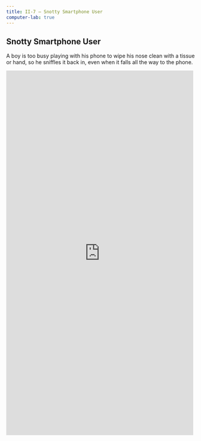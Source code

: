```yaml
---
title: II-7 — Snotty Smartphone User
computer-lab: true
---
```


## Snotty Smartphone User

A boy is too busy playing with his phone to wipe his nose clean with a tissue or hand, so he sniffles it back in, even when it falls all the way to the phone.

<iframe src="https://www.facebook.com/plugins/video.php?href=https%3A%2F%2Fwww.facebook.com%2Fshanghaiist%2Fvideos%2F10155673857531030%2F&width=500&show_text=true&height=975" width="500" height="975" style="border:none;overflow:hidden" scrolling="no" frameborder="0" allowTransparency="true"></iframe>

